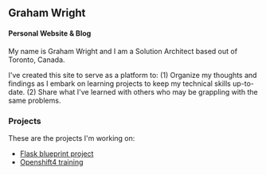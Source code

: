 ## Graham Wright
#### Personal Website & Blog

My name is Graham Wright and I am a Solution Architect based out of Toronto, Canada.

I've created this site to serve as a platform to:
(1) Organize my thoughts and findings as I embark on learning projects to keep my technical skills up-to-date. 
(2) Share what I've learned with others who may be grappling with the same problems. 

### Projects
These are the projects I'm working on:

* [Flask blueprint project](/flask-blueprint/index.md)
* [Openshift4 training](/openshift4/index.md)
